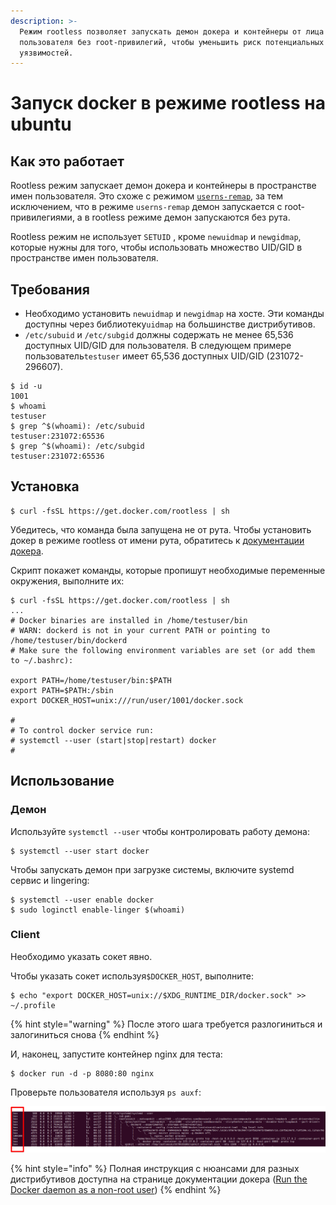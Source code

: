 ```yaml
---
description: >-
  Режим rootless позволяет запускать демон докера и контейнеры от лица
  пользователя без root-привилегий, чтобы уменьшить риск потенциальных
  уязвимостей.
---
```


# Запуск docker в режиме rootless на ubuntu

## Как это работает

Rootless режим запускает демон докера и контейнеры в пространстве имен пользователя. Это схоже с режимом [`userns-remap`](https://docs.docker.com/engine/security/userns-remap/), за тем исключением, что в режиме `userns-remap`  демон запускается с root-привилегиями, а в rootless режиме демон запускаются без рута.

 Rootless режим не использует `SETUID` , кроме `newuidmap` и `newgidmap`, которые нужны для того, чтобы использовать множество UID/GID в пространстве имен пользователя.

## Требования

* Необходимо установить `newuidmap` и `newgidmap` на хосте. Эти команды доступны через библиотеку`uidmap` на большинстве дистрибутивов.
* `/etc/subuid` и `/etc/subgid` должны содержать не менее 65,536 доступных UID/GID для пользователя. В следующем примере пользователь`testuser` имеет 65,536 доступных UID/GID \(231072-296607\).

```text
$ id -u
1001
$ whoami
testuser
$ grep ^$(whoami): /etc/subuid
testuser:231072:65536
$ grep ^$(whoami): /etc/subgid
testuser:231072:65536
```

## Установка

```text
$ curl -fsSL https://get.docker.com/rootless | sh
```

Убедитесь, что команда была запущена не от рута. Чтобы установить докер в режиме rootless от имени рута, обратитесь к [документации докера](https://docs.docker.com/engine/security/rootless/#manual-installation).

Скрипт покажет команды, которые пропишут необходимые переменные окружения, выполните их:

```text
$ curl -fsSL https://get.docker.com/rootless | sh
...
# Docker binaries are installed in /home/testuser/bin
# WARN: dockerd is not in your current PATH or pointing to /home/testuser/bin/dockerd
# Make sure the following environment variables are set (or add them to ~/.bashrc):

export PATH=/home/testuser/bin:$PATH
export PATH=$PATH:/sbin
export DOCKER_HOST=unix:///run/user/1001/docker.sock

#
# To control docker service run:
# systemctl --user (start|stop|restart) docker
#
```

## Использование

### Демон

Используйте `systemctl --user` чтобы контролировать работу демона:

```text
$ systemctl --user start docker
```

Чтобы запускать демон при загрузке системы, включите systemd сервис и lingering:

```text
$ systemctl --user enable docker
$ sudo loginctl enable-linger $(whoami)
```

### Client

Необходимо указать сокет явно.

Чтобы указать сокет используя`$DOCKER_HOST`, выполните:

```text
$ echo "export DOCKER_HOST=unix://$XDG_RUNTIME_DIR/docker.sock" >> ~/.profile
```

{% hint style="warning" %}
После этого шага требуется разлогиниться и залогиниться снова
{% endhint %}

И, наконец, запустите контейнер nginx для теста:

```text
$ docker run -d -p 8080:80 nginx
```

Проверьте пользователя используя `ps auxf`:

![](../../../../../.gitbook/assets/docker-rootless.png)

{% hint style="info" %}
Полная инструкция с нюансами для разных дистрибутивов доступна на странице документации докера \([Run the Docker daemon as a non-root user](https://docs.docker.com/engine/security/rootless/)\)
{% endhint %}



